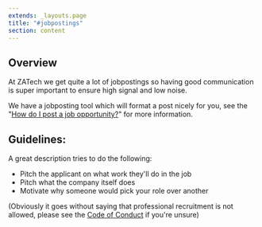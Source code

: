 ```yaml
---
extends: _layouts.page
title: "#jobpostings"
section: content
---
```


## Overview

At ZATech we get quite a lot of jobpostings so having good communication is super important to ensure high signal and low noise.

We have a jobposting tool which will format a post nicely for you, see the "[How do I post a job opportunity?](/faqs/howtojobpost)" for more information.

## Guidelines:

A great description tries to do the following:

* Pitch the applicant on what work they'll do in the job
* Pitch what the company itself does
* Motivate why someone would pick your role over another

(Obviously it goes without saying that professional recruitment is not allowed, please see the [Code of Conduct](https://github.com/zatech/code-of-conduct) if you're unsure)
